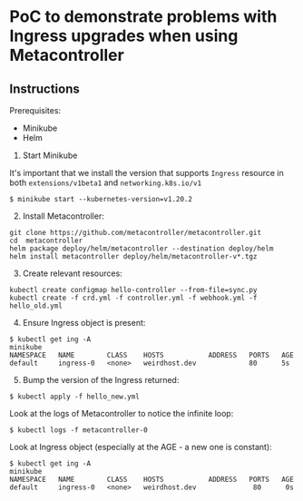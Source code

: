 # PoC to demonstrate problems with Ingress upgrades when using Metacontroller

## Instructions

Prerequisites:
* Minikube
* Helm

1. Start Minikube

It's important that we install the version that supports `Ingress` resource in both `extensions/v1beta1` and `networking.k8s.io/v1`

```
$ minikube start --kubernetes-version=v1.20.2
```

2. Install Metacontroller:

```
git clone https://github.com/metacontroller/metacontroller.git
cd  metacontroller
helm package deploy/helm/metacontroller --destination deploy/helm
helm install metacontroller deploy/helm/metacontroller-v*.tgz
```

3. Create relevant resources:

```
kubectl create configmap hello-controller --from-file=sync.py
kubectl create -f crd.yml -f controller.yml -f webhook.yml -f hello_old.yml
```

4. Ensure Ingress object is present:
```
$ kubectl get ing -A                                                                                minikube
NAMESPACE   NAME        CLASS    HOSTS           ADDRESS   PORTS   AGE
default     ingress-0   <none>   weirdhost.dev             80      5s
```

5. Bump the version of the Ingress returned:
```
$ kubectl apply -f hello_new.yml
```

Look at the logs of Metacontroller to notice the infinite loop:
```
$ kubectl logs -f metacontroller-0
```

Look at Ingress object (especially at the AGE - a new one is constant):

```
$ kubectl get ing -A                                                                                minikube
NAMESPACE   NAME        CLASS    HOSTS           ADDRESS   PORTS   AGE
default     ingress-0   <none>   weirdhost.dev              80      0s
```